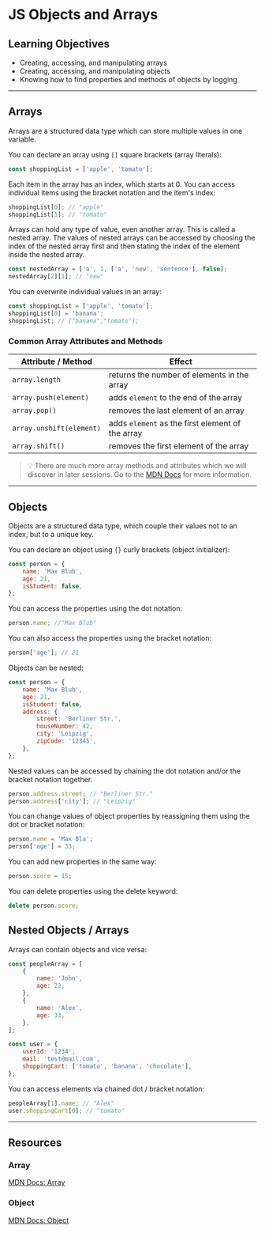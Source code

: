 # JS Objects and Arrays

## Learning Objectives

- Creating, accessing, and manipulating arrays
- Creating, accessing, and manipulating objects
- Knowing how to find properties and methods of objects by logging

---

## Arrays

Arrays are a structured data type which can store multiple values in one variable.

You can declare an array using `[]` square brackets (array literals):

```js
const shoppingList = ['apple', 'tomato'];
```

Each item in the array has an index, which starts at 0. You can access individual items using the
bracket notation and the item's index:

```js
shoppingList[0]; // "apple"
shoppingList[1]; // "tomato"
```

Arrays can hold any type of value, even another array. This is called a nested array. The values of
nested arrays can be accessed by choosing the index of the nested array first and then stating the
index of the element inside the nested array.

```js
const nestedArray = ['a', 1, ['a', 'new', 'sentence'], false];
nestedArray[2][1]; // "new"
```

You can overwrite individual values in an array:

```js
const shoppingList = ['apple', 'tomato'];
shoppingList[0] = 'banana';
shoppingList; // ["banana","tomato"];
```

### Common Array Attributes and Methods

| Attribute / Method       | Effect                                           |
| ------------------------ | ------------------------------------------------ |
| `array.length`           | returns the number of elements in the array      |
| `array.push(element)`    | adds `element` to the end of the array           |
| `array.pop()`            | removes the last element of an array             |
| `array.unshift(element)` | adds `element` as the first element of the array |
| `array.shift()`          | removes the first element of the array           |

> 💡 There are much more array methods and attributes which we will discover in later sessions. Go
> to the
> [MDN Docs](https://developer.mozilla.org/en-US/docs/Web/JavaScript/Reference/Global_Objects/Array#instance_methods)
> for more information.

---

## Objects

Objects are a structured data type, which couple their values not to an index, but to a unique key.

You can declare an object using `{}` curly brackets (object initializer):

```js
const person = {
	name: 'Max Blub',
	age: 21,
	isStudent: false,
};
```

You can access the properties using the dot notation:

```js
person.name; //"Max Blub"
```

You can also access the properties using the bracket notation:

```js
person['age']; // 21
```

Objects can be nested:

```js
const person = {
	name: 'Max Blub',
	age: 21,
	isStudent: false,
	address: {
		street: 'Berliner Str.',
		houseNumber: 42,
		city: 'Leipzig',
		zipCode: '12345',
	},
};
```

Nested values can be accessed by chaining the dot notation and/or the bracket notation together.

```js
person.address.street; // "Berliner Str."
person.address['city']; // "Leipzig"
```

You can change values of object properties by reassigning them using the dot or bracket notation:

```js
person.name = 'Max Bla';
person['age'] = 33;
```

You can add new properties in the same way:

```js
person.score = 15;
```

You can delete properties using the delete keyword:

```js
delete person.score;
```

## Nested Objects / Arrays

Arrays can contain objects and vice versa:

```js
const peopleArray = [
	{
		name: 'John',
		age: 22,
	},
	{
		name: 'Alex',
		age: 33,
	},
];
```

```js
const user = {
	userId: '1234',
	mail: 'test@mail.com',
	shoppingCart: ['tomato', 'banana', 'chocolate'],
};
```

You can access elements via chained dot / bracket notation:

```js
peopleArray[1].name; // "Alex"
user.shoppingCart[0]; // "tomato"
```

---

## Resources

### Array

[MDN Docs: Array](https://developer.mozilla.org/en-US/docs/Web/JavaScript/Reference/Global_Objects/Array)

### Object

[MDN Docs: Object](https://developer.mozilla.org/en-US/docs/Web/JavaScript/Reference/Global_Objects/Object)
